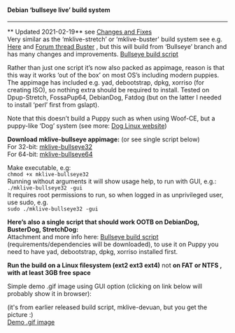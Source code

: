 #### Debian ‘bullseye live’ build system

* * * * *

** Updated 2021-02-19** see [Changes and Fixes]( https://forum.puppylinux.com/viewtopic.php?p=14738#p14738)   
Very similar as the ‘mklive-stretch’ or ‘mklive-buster' build system see
e.g.
[Here](https://github.com/DebianDog/MakeLive/blob/gh-pages/README-Stretch.md)
and [Forum thread
Buster](https://puppylinux.rockedge.org/viewtopic.php?f=46&t=87) , but
this will build from ‘Bullseye’ branch and has many changes and
improvements. [Bullseye build script](https://forum.puppylinux.com/viewtopic.php?p=14736#p14736)   

Rather than just one script it’s now also packed as appimage, reason is
that this way it works ‘out of the box’ on most OS’s including modern
puppies. The appimage has included e.g. yad, debootstrap, dpkg, xorriso
(for creating ISO), so nothing extra should be required to install.
Tested on Dpup-Stretch, FossaPup64, DebianDog, Fatdog (but on the latter
I needed to install ‘perl’ first from gslapt).

Note that this doesn’t build a Puppy such as when using Woof-CE, but a
puppy-like ‘Dog’ system (see more: [Dog Linux
website](https://debiandog.github.io/doglinux/))

**Download mklive-bullseye appimage:** (or see single script below)   
 For 32-bit:
[mklive-bullseye32](https://debiandog.github.io/MakeLive/mklive-bullseye32)   
 For 64-bit:
[mklive-bullseye64](https://debiandog.github.io/MakeLive/mklive-bullseye64)

Make executable, e.g:   
 `chmod +x mklive-bullseye32`  
 Running without arguments it will show usage help, to run with GUI,
e.g.:   
 `./mklive-bullseye32 -gui`   
 It requires root permissions to run, so when logged in as unprivileged
user, use sudo, e.g.   
 `sudo ./mklive-bullseye32 -gui`

**Here’s also a single script that should work OOTB on DebianDog,
BusterDog, StretchDog:**    
 Attachment and more info here: [Bullseye build script](https://forum.puppylinux.com/viewtopic.php?p=14736#p14736) 
 (requirements/dependencies will be downloaded), to use it on Puppy you
need to have yad, debootstrap, dpkg, xorriso installed first.

**Run the build on a Linux filesystem (ext2 ext3 ext4)** not **on FAT or
NTFS , with at least 3GB free space**

Simple demo .gif image using GUI option (clicking on link below will
probably show it in browser):

(it's from earlier released build script, mklive-devuan, but you get the
picture :)   
 [Demo .gif image](https://debiandog.github.io/MakeLive/build-beowulf-demo.gif)
